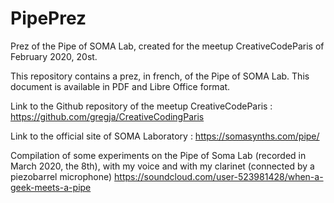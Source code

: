 # PipePrez
Prez of the Pipe of SOMA Lab, created for the meetup CreativeCodeParis of February 2020, 20st.

This repository contains a prez, in french, of the Pipe of SOMA Lab.
This document is available in PDF and Libre Office format.

Link to the Github repository of the meetup CreativeCodeParis :
https://github.com/gregja/CreativeCodingParis

Link to the official site of SOMA Laboratory :
https://somasynths.com/pipe/

Compilation of some experiments on the Pipe of Soma Lab (recorded in March 2020, the 8th), with my voice and with my clarinet (connected by a piezobarrel microphone)
https://soundcloud.com/user-523981428/when-a-geek-meets-a-pipe

